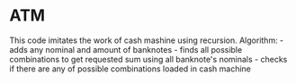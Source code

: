 # ATM
This code imitates the work of cash mashine using recursion. Algorithm: - adds any nominal and amount of banknotes - finds all possible combinations to get requested sum using all banknote's nominals - checks if there are any of possible combinations loaded in cash machine
